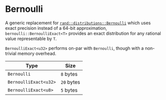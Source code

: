 # Bernoulli

A generic replacement for [`rand::distributions::Bernoulli`](https://docs.rs/rand/latest/rand/distributions/struct.Bernoulli.html) which uses exact precision instead of a 64-bit approximation, `bernoulli::BernoulliExact<T>` provides an exact distribution for any rational value representable by `T`.

`BernoulliExact<u32>` performs on-par with `Bernoulli`, though with a non-trivial memory overhead.

| Type                  | Size       |
|-----------------------|------------|
| `Bernoulli`           | `8` bytes  |
| `BernoulliExact<u32>` | `20` bytes |
| `BernoulliExact<u8>`  | `5` bytes  |
